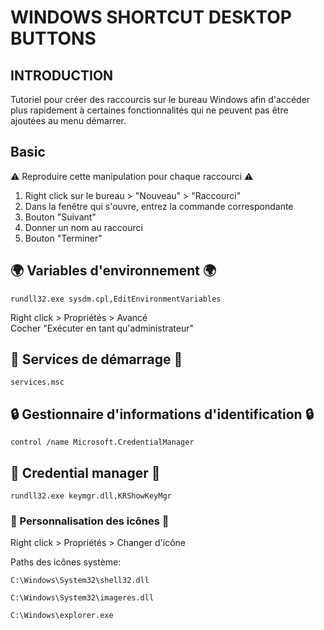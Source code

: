 # WINDOWS SHORTCUT DESKTOP BUTTONS
## INTRODUCTION
Tutoriel pour créer des raccourcis sur le bureau Windows afin d'accéder plus rapidement à certaines fonctionnalités qui ne peuvent pas être ajoutées au menu démarrer.
## Basic
⚠️ Reproduire cette manipulation pour chaque raccourci ⚠️

1. Right click sur le bureau > "Nouveau" > "Raccourci"
2. Dans la fenêtre qui s'ouvre, entrez la commande correspondante
3. Bouton "Suivant"
4. Donner un nom au raccourci
5. Bouton "Terminer"
## 🌍 Variables d'environnement 🌍
```shell
rundll32.exe sysdm.cpl,EditEnvironmentVariables
```
Right click > Propriétés > Avancé  
Cocher "Exécuter en tant qu'administrateur"
## 🚀 Services de démarrage 🚀
```shell
services.msc
```
## 🔒 Gestionnaire d'informations d'identification 🔒
```shell
control /name Microsoft.CredentialManager
```
## 🔑 Credential manager 🔑
```shell
rundll32.exe keymgr.dll,KRShowKeyMgr
```
### 🎨 Personnalisation des icônes 🎨
Right click > Propriétés > Changer d'icône

Paths des icônes système:
```shell
C:\Windows\System32\shell32.dll
```
```shell
C:\Windows\System32\imageres.dll
```
```shell
C:\Windows\explorer.exe
```
